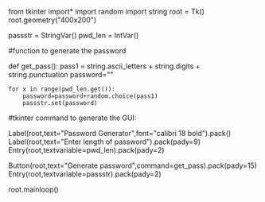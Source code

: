 from tkinter import*
import random
import string
root = Tk()
root.geometry("400x200")

passstr = StringVar()
pwd_len = IntVar()

#function to generate the password

def get_pass():
    pass1 = string.ascii_letters + string.digits + string.punctuation
    password=""

    for x in range(pwd_len.get()):
        password=password+random.choice(pass1)
        passstr.set(password)

#tkinter command to generate the GUI:

Label(root,text="Password Generator",font="calibri 18 bold").pack()
Label(root,text="Enter length of password").pack(pady=9)
Entry(root,textvariable=pwd_len).pack(pady=2)

Button(root,text="Generate password",command=get_pass).pack(pady=15)
Entry(root,textvariable=passstr).pack(pady=2)

root.mainloop()
